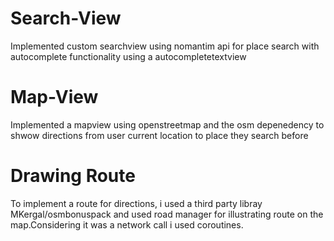 # Search-View
Implemented custom searchview using nomantim api for place search with autocomplete functionality using a  autocompletetextview

# Map-View
Implemented a mapview using openstreetmap and the osm depenedency to shwow directions from user current location to place they search before

# Drawing Route
To implement a route for directions, i used a third party libray MKergal/osmbonuspack and used road manager for illustrating route on the map.Considering it was a network call 
i used coroutines.
